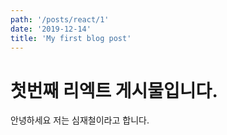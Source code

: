 ```yaml
---
path: '/posts/react/1'
date: '2019-12-14'
title: 'My first blog post'
---
```


# 첫번째 리엑트 게시물입니다.

안녕하세요
저는 심재철이라고 합니다.
